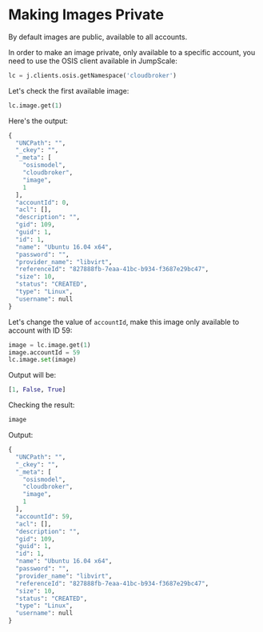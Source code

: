 # Making Images Private

By default images are public, available to all accounts.

In order to make an image private, only available to a specific account, you need to use the OSIS client available in JumpScale:

```python
lc = j.clients.osis.getNamespace('cloudbroker')
```

Let's check the first available image:

```python
lc.image.get(1)
```

Here's the output:

```python
{
  "UNCPath": "",
  "_ckey": "",
  "_meta": [
    "osismodel",
    "cloudbroker",
    "image",
    1
  ],
  "accountId": 0,
  "acl": [],
  "description": "",
  "gid": 109,
  "guid": 1,
  "id": 1,
  "name": "Ubuntu 16.04 x64",
  "password": "",
  "provider_name": "libvirt",
  "referenceId": "827888fb-7eaa-41bc-b934-f3687e29bc47",
  "size": 10,
  "status": "CREATED",
  "type": "Linux",
  "username": null
}
```

Let's change the value of `accountId`, make this image only available to account with ID 59:

```python
image = lc.image.get(1)
image.accountId = 59
lc.image.set(image)
```

Output will be:

```python
[1, False, True]
```

Checking the result:

```python
image
```

Output:

```python
{
  "UNCPath": "",
  "_ckey": "",
  "_meta": [
    "osismodel",
    "cloudbroker",
    "image",
    1
  ],
  "accountId": 59,
  "acl": [],
  "description": "",
  "gid": 109,
  "guid": 1,
  "id": 1,
  "name": "Ubuntu 16.04 x64",
  "password": "",
  "provider_name": "libvirt",
  "referenceId": "827888fb-7eaa-41bc-b934-f3687e29bc47",
  "size": 10,
  "status": "CREATED",
  "type": "Linux",
  "username": null
}
```


